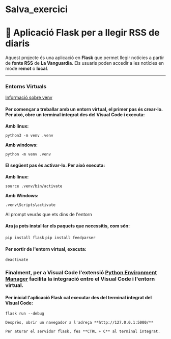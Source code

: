 # Salva_exercici
# 📰 Aplicació Flask per a llegir RSS de diaris

Aquest projecte és una aplicació en **Flask** que permet llegir notícies a partir de **fonts RSS** de **La Vanguardia**. Els usuaris poden accedir a les notícies en mode **remot** o **local**.

---

### Entorns Virtuals
[Informació sobre venv](https://docs.python.org/es/3/library/venv.html)

#### Per començar a treballar amb un entorn virtual, el primer pas és crear-lo. Per això, obre un terminal integrat des del Visual Code i executa:

**Amb linux:**

`python3 -m venv .venv`

**Amb windows:**

`python -m venv .venv`

#### El següent pas és activar-lo. Per això executa:

**Amb linux:**

`source .venv/bin/activate`

**Amb Windows:**

`.venv\Scripts\activate`

Al prompt veuràs que ets dins de l'entorn

#### Ara ja pots instal·lar els paquets que necessitis, com són:

`pip install flask`
`pip install feedparser`

#### Per sortir de l'entorn virtual, executa:

`deactivate`

### Finalment, per a Visual Code l'extensió  [Python Environment Manager](https://marketplace.visualstudio.com/items?itemName=donjayamanne.python-environment-manager) facilita la integració entre el Visual Code i l'entorn virtual.

#### Per inicial l'aplicació Flask cal executar des del terminal integrat del Visual Code:

`flask run --debug`

`Desprès, obrir un navegador a l'adreça **http://127.0.0.1:5000/**`

`Per aturar el servidor flask, fes **CTRL + C** al terminal integrat.`

